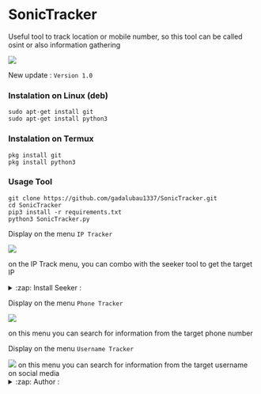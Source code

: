 # SonicTracker
Useful tool to track location or mobile number, so this tool can be called osint or also information gathering

<img src="https://github.com/gadalubau1337/SonicTacker/blob/main/asset/bn.png"/>

New update :
```Version 1.0```

### Instalation on Linux (deb)
```
sudo apt-get install git
sudo apt-get install python3
```

### Instalation on Termux
```
pkg install git
pkg install python3
```

### Usage Tool
```
git clone https://github.com/gadalubau1337/SonicTracker.git
cd SonicTracker
pip3 install -r requirements.txt
python3 SonicTracker.py
```

Display on the menu ```IP Tracker```

<img src="https://github.com/gadalubau/1337SonicTracker/blob/main/asset/ip.png " />

on the IP Track menu, you can combo with the seeker tool to get the target IP
<details>
<summary>:zap: Install Seeker :</summary>
- <strong><a href="https://github.com/thewhiteh4t/seeker">Get Seeker</a></strong>
</details>

Display on the menu ```Phone Tracker```

<img src="https://github.com/gadalubau1337/SonicTracker/blob/main/asset/phone.png" />

on this menu you can search for information from the target phone number

Display on the menu ```Username Tracker```

<img src="https://github.com/gadalubau1337/SonicTracker/blob/main/asset/User.png"/>
on this menu you can search for information from the target username on social media

<details>
<summary>:zap: Author :</summary>
- <strong><a href="https://github.com/gadalubau1337">HunxByts</a></strong>
</details>
